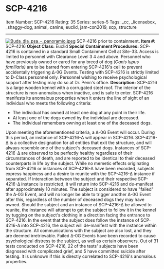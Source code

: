 # SCP-4216
Item Number: SCP-4216
Rating: 35
Series: series-5
Tags: _cc, _licensebox, _shaggy-dog, animal, canine, euclid, jam-con2019, scp, structure

---

[![Buda_dla_psa_-_panoramio.jpeg](https://scp-wiki.wdfiles.com/local--resized-images/scp-4216/Buda_dla_psa_-_panoramio.jpeg/medium.jpg)](https://scp-wiki.wdfiles.com/local--files/scp-4216/Buda_dla_psa_-_panoramio.jpeg)
SCP-4216 prior to containment.
**Item #:** SCP-4216
**Object Class:** Euclid
**Special Containment Procedures:** SCP-4216 is contained in a standard Small Containment Cell at Site-33. Access is limited to personnel with Clearance Level 3 4 and above. Personnel who have previously owned or cared for any breed of dog _(Canis lupus familiaris)_ are to be barred from entering SCP-4216's cell to prevent accidentally triggering Δ-0G Events. Testing with SCP-4216 is strictly limited to D-Class personnel only. Personnel wishing to receive psychological support after testing may do so at Dr. Penn's office.
**Description:** SCP-4216 is a large wooden kennel with a corrugated steel roof. The interior of the structure is non-anomalous when inactive, and is safe to enter. SCP-4216 manifests its anomalous properties when it enters the line of sight of an individual who meets the following criteria:
  * The individual has owned at least one dog at any point in their life.
  * At least one of the dogs owned by the individual are deceased.
  * The individual remembers owning at least one of the deceased dogs.

Upon meeting the aforementioned criteria, a Δ-0G Event will occur. During this period, an instance of SCP-4216-Δ will appear in SCP-4216. SCP-4216-Δ is a collective designation for all entities that exit the structure, and will always resemble one of the subject's deceased dogs.
Instances of SCP-4216-Δ are observed to be perfectly healthy regardless of their circumstances of death, and are reported to be identical to their deceased counterparts in life by the subject. While no memetic effects originating from SCP-4216 or instances of SCP-4216-Δ have been recorded, subjects express happiness and a desire to reunite with the SCP-4216-Δ instance if separated. If interaction between the subject and their respective SCP-4216-Δ instance is restricted, it will return into SCP-4216 and de-manifest after approximately 10 minutes. The subject is considered to have "failed" the Δ-0G Event, and will no longer be able to trigger another Δ-0G Event after this, regardless of the number of deceased dogs they may have owned.
Should the subject and an instance of SCP-4216-Δ be allowed to reunite, the instance will attempt to get the subject to follow it in the kennel by tugging on the subject's clothing in a direction facing the entrance to SCP-4216. In the event that the subject does follow the instance of SCP-4216-Δ into SCP-4216, the subject will de-manifest with the instance within the structure. All communications with the subject are also lost, and they are deemed irretrievable.
Failed Δ-0G Events have been recorded to cause psychological distress to the subject, as well as certain observers. Out of 31 tests conducted on SCP-4216, 22 of the tests' subjects have been diagnosed with complicated grief, and 5 have committed suicide after testing. It is unknown if this is directly correlated to SCP-4216's anomalous properties.